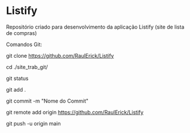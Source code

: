 # Listify

Repositório criado para desenvolvimento da aplicação Listify (site de lista de compras)




Comandos Git:

git clone https://github.com/RaulErick/Listify

cd ./site_trab_git/

git status

git add .

git commit -m "Nome do Commit"

git remote add origin https://github.com/RaulErick/Listify

git push -u origin main
